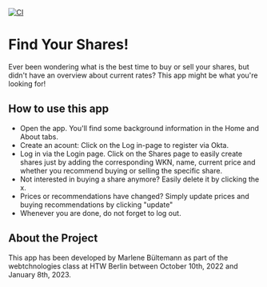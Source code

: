 [![CI](https://github.com/marlenebuelt/stocks-backend/actions/workflows/tests.yml/badge.svg)](https://github.com/marlenebuelt/stocks-backend/actions/workflows/tests.yml)

# Find Your Shares!
Ever been wondering what is the best time to buy or sell your shares, but didn't have an overview about current rates? This app might be what you're looking for!

## How to use this app

- Open the app. You'll find some background information in the Home and About tabs.
- Create an acount: Click on the Log in-page to register via Okta.
- Log in via the Login page. Click on the Shares page to easily create shares just by adding the corresponding WKN, name, current price and whether you recommend buying or selling the specific share.
- Not interested in buying a share anymore? Easily delete it by clicking the x.
- Prices or recommendations have changed? Simply update prices and buying recommendations by clicking "update"
- Whenever you are done, do not forget to log out.

## About the Project
This app has been developed by Marlene Bültemann as part of the webtchnologies class at HTW Berlin between October 10th, 2022 and January 8th, 2023.
